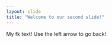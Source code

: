 ```yaml
---
layout: slide
title: "Welcome to our second slide!"
---
```

My fk text!
Use the left arrow to go back!
